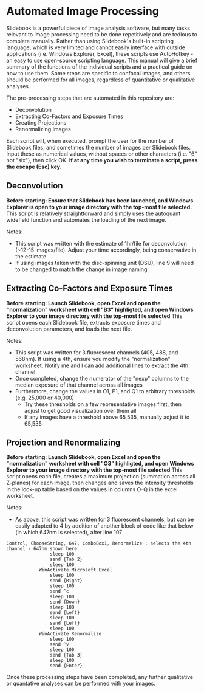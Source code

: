# Automated Image Processing
Slidebook is a powerful piece of image analysis software, but many tasks relevant to image processing need to be done repetitively and are tedious to complete manually. Rather than using Slidebook's built-in scripting language, which is very limited and cannot easily interface with outside applications (i.e. Windows Explorer, Excel), these scripts use AutoHotkey - an easy to use open-source scripting language. This manual will give a brief summary of the functions of the individual scripts and a practical guide on how to use them. Some steps are specific to confocal images, and others should be performed for all images, regardless of quantitative or qualitative analyses.

The pre-processing steps that are automated in this repository are:

- Deconvolution
- Extracting Co-Factors and Exposure Times
- Creating Projections
- Renormalizing Images

Each script will, when executed, prompt the user for the number of Slidebook files, and sometimes the number of images per Slidebook files. Input these as numerical values, without spaces or other characters (i.e. "6" not "six"), then click OK. **If at any time you wish to terminate a script, press the escape (Esc) key.**

## Deconvolution
**Before starting: Ensure that Slidebook has been launched, and Windows Explorer is open to your image directory with the top-most file selected.**
This script is relatively straightforward and simply uses the autoquant widefield function and automates the loading of the next image. 

Notes:
- This script was written with the estimate of 1hr/file for deconvolution (~12-15 images/file). Adjust your time accordingly, being conservative in the estimate
- If using images taken with the disc-spinning unit (DSU), line 9 will need to be changed to match the change in image naming

## Extracting Co-Factors and Exposure Times
**Before starting: Launch Slidebook, open Excel and open the "normalization" worksheet with cell "B3" highligted, and open Windows Explorer to your image directory with the top-most file selected**
This script opens each Slidebook file, extracts exposure times and deconvolution parameters, and loads the next file.

Notes:
- This script was written for 3 fluorescent channels (405, 488, and 568nm). If using a 4th, ensure you modify the "normalization" worksheet. Notify me and I can add additional lines to extract the 4th channel
- Once completed, change the numerator of the "nexp" columns to the median exposure of that channel across all images
- Furthermore, change the values in O1, P1, and Q1 to arbitrary thresholds (e.g. 25,000 or 40,000)
	* Try these thresholds on a few representative images first, then adjust to get good visualization over them all
	* If any images have a threshold above 65,535, manually adjust it to 65,535

## Projection and Renormalizing
**Before starting: Launch Slidebook, open Excel and open the "normalization" worksheet with cell "O3" highligted, and open Windows Explorer to your image directory with the top-most file selected**
This script opens each file, creates a maximum projection (summation across all Z-planes) for each image, then changes and saves the intensity thresholds in the look-up table based on the values in columns O-Q in the excel worksheet.

Notes:
- As above, this script was written for 3 fluorescent channels, but can be easily adapted to 4 by addition of another block of code like that below (in which 647nm is selected), after line 107
```autohotkey
Control, ChooseString, 647, ComboBox1, Renormalize ; selects the 4th channel - 647nm shown here
				sleep 100
				send {Tab 2}
				sleep 100
			WinActivate Microsoft Excel
				sleep 100
				send {Right}
				sleep 100
				send ^c
				sleep 100
				send {Down}
				sleep 100
				send {Left}
				sleep 100
				send {Left}
				sleep 100
			WinActivate Renormalize
				sleep 100
				send ^v
				sleep 100
				send {Tab 3}
				sleep 100
				send {Enter}
```
Once these processing steps have been completed, any further qualitative or quantative analyses can be performed with your images.
